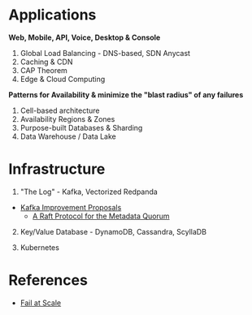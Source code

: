 # Applications

**Web, Mobile, API, Voice, Desktop & Console**

1. Global Load Balancing - DNS-based, SDN Anycast
2. Caching & CDN
3. CAP Theorem
4. Edge & Cloud Computing

**Patterns for Availability & minimize the **"blast radius"** of any failures**
1. Cell-based architecture
2. Availability Regions & Zones
3. Purpose-built Databases & Sharding
4. Data Warehouse / Data Lake

# Infrastructure

1. "The Log" - Kafka, Vectorized Redpanda
* [Kafka Improvement Proposals](https://cwiki.apache.org/confluence/display/KAFKA/Kafka+Improvement+Proposals)
  * [A Raft Protocol for the Metadata Quorum](https://cwiki.apache.org/confluence/display/KAFKA/KIP-595%3A+A+Raft+Protocol+for+the+Metadata+Quorum)

2. Key/Value Database - DynamoDB, Cassandra, ScyllaDB

3. Kubernetes

# References

* [Fail at Scale](https://queue.acm.org/detail.cfm?id=2839461)
